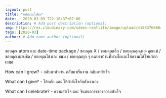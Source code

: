 ```yaml
---
layout: post
title: "อภัยและไปต่อ"
date:   2020-03-09 T22:18:37+07:00
description: # Add post description (optional)
img: https://res.cloudinary.com/sdees-reallife/image/upload/v1583766884/IMG_20200309_220945.jpg # Add image post (optional)
tags: [2020-03]
author: # Add name author (optional)
---
```

ขอบคุณ atom และ date-time package / ขอบคุณ X / ขอบคุณเล็ก / ขอบคุณคุณพ่อ-คุณแม่ / ขอบคุณมะยงชิด / ขอบคุณไข่ และ ขนม / ขอบคุณทุก ๆ คนทางบ้านที่ห่วงใยและให้ความใส่ใจแก่เราเสมอ

<i class="fa fa-child" style="color:plum"></i>

How can I grow? - กลับมาทำงาน กลับมาเริ่มงาน กลับมาสำเร็จ

What can I give? - ให้อภัย และ ให้กำลังใจกับตัวเราเอง

What can I celebrate? - ความสำเร็จ และ จินตนาการของความสำเร็จ
